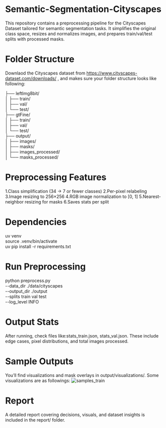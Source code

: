 # Semantic-Segmentation-Cityscapes
This repository contains a preprocessing pipeline for the Cityscapes Dataset tailored for semantic segmentation tasks. It simplifies the original class space, resizes and normalizes images, and prepares train/val/test splits with processed masks.
# Folder Structure
Downlaod the Cityscapes dataset from  https://www.cityscapes-dataset.com/downloads/ , and makes sure your folder structure looks like following:

├── leftImg8bit/                
│   ├── train/ \
│   ├── val/ \
│   └── test/ \
├── gtFine/                   
│   ├── train/ \
│   ├── val/ \
│   └── test/ \
├── output/ \
│   ├── images/                 
│   ├── masks/                  
│   ├── images_processed/        
│   └── masks_processed/        
# Preprocessing Features
1.Class simplification (34 → 7 or fewer classes)
2.Per-pixel relabeling 
3.Image resizing to 256×256
4.RGB image normalization to [0, 1]
5.Nearest-neighbor resizing for masks
6.Saves stats per split
# Dependencies
uv venv \
source .venv/bin/activate \
uv pip install -r requirements.txt
# Run Preprocessing
python preprocess.py \
    --data_dir ./data/cityscapes \
    --output_dir ./output \
    --splits train val test \
    --log_level INFO
# Output Stats
After running, check files like:stats_train.json, stats_val.json. These include edge cases, pixel distributions, and total images processed.
# Sample Outputs
You’ll find visualizations and mask overlays in output/visualizations/. Some visualizations are as followings:
![samples_train](https://github.com/user-attachments/assets/473e3189-a608-46b9-9541-51f54de38ac2)

# Report
A detailed report covering decisions, visuals, and dataset insights is included in the report/ folder.
